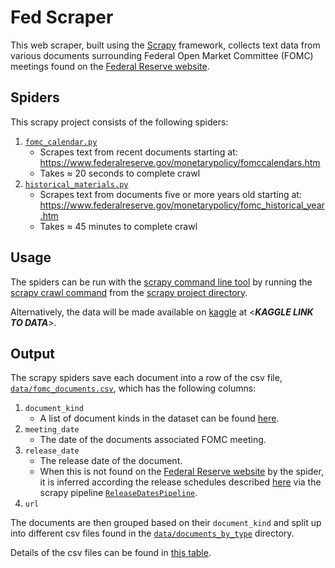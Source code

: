 # Fed Scraper

This web scraper, built using the [Scrapy](https://scrapy.org/) framework, collects text data from various documents surrounding Federal Open Market Committee (FOMC) meetings found on the [Federal Reserve website](https://www.federalreserve.gov/).

## Spiders

This scrapy project consists of the following spiders:

1. [`fomc_calendar.py`](fed_scraper/fed_scraper/spiders/fomc_calendar.py)
   - Scrapes text from recent documents starting at: <https://www.federalreserve.gov/monetarypolicy/fomccalendars.htm>
   - Takes $\approx$ 20 seconds to complete crawl
2. [`historical_materials.py`](fed_scraper/fed_scraper/spiders/historical_materials.py)
   - Scrapes text from documents five or more years old starting at: <https://www.federalreserve.gov/monetarypolicy/fomc_historical_year.htm>
   - Takes $\approx$ 45 minutes to complete crawl

## Usage

The spiders can be run with the [scrapy command line tool](https://docs.scrapy.org/en/latest/topics/commands.html) by running the [scrapy crawl command](https://docs.scrapy.org/en/latest/topics/commands.html#crawl) from the [scrapy project directory](fed_scraper).

Alternatively, the data will be made available on [kaggle](https://www.kaggle.com) at <**_KAGGLE LINK TO DATA_**>.

## Output

The scrapy spiders save each document into a row of the csv file, [`data/fomc_documents.csv`](data/fomc_documents.csv), which has the following columns:

1. `document_kind`
   - A list of document kinds in the dataset can be found [here](csv_descriptions/fomc_documents.md).
2. `meeting_date`
   - The date of the documents associated FOMC meeting.
3. `release_date`
   - The release date of the document.
   - When this is not found on the [Federal Reserve website](https://www.federalreserve.gov/) by the spider, it is inferred according the release schedules described [here](https://www.federalreserve.gov/monetarypolicy/fomc_historical.htm) via the scrapy pipeline [`ReleaseDatesPipeline`](fed_scraper/fed_scraper/pipelines.py).
4. `url`

The documents are then grouped based on their `document_kind` and split up into different csv files found in the [`data/documents_by_type`](data/documents_by_type) directory.

Details of the csv files can be found in [this table](csv_descriptions/csv_overview).

